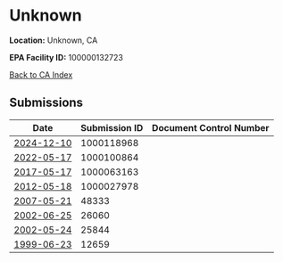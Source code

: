 # Unknown

**Location:** Unknown, CA

**EPA Facility ID:** 100000132723

[Back to CA Index](../../index.md)

## Submissions

| Date | Submission ID | Document Control Number |
|------|--------------|-------------------------|
| [2024-12-10](submissions/1000118968.md) | 1000118968 |  |
| [2022-05-17](submissions/1000100864.md) | 1000100864 |  |
| [2017-05-17](submissions/1000063163.md) | 1000063163 |  |
| [2012-05-18](submissions/1000027978.md) | 1000027978 |  |
| [2007-05-21](submissions/48333.md) | 48333 |  |
| [2002-06-25](submissions/26060.md) | 26060 |  |
| [2002-05-24](submissions/25844.md) | 25844 |  |
| [1999-06-23](submissions/12659.md) | 12659 |  |
